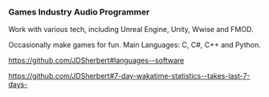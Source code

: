 ### Games Industry Audio Programmer
Work with various tech, including Unreal Engine, Unity, Wwise and FMOD.

Occasionally make games for fun.
Main Languages: C, C#, C++ and Python.

https://github.com/JDSherbert#languages--software

https://github.com/JDSherbert#7-day-wakatime-statistics--takes-last-7-days-
<!--
**JDSherbert/JDSherbert** is a ✨ _special_ ✨ repository because its `README.md` (this file) appears on your GitHub profile.

Here are some ideas to get you started:

- 🔭 I’m currently working on ...
- 🌱 I’m currently learning ...
- 👯 I’m looking to collaborate on ...
- 🤔 I’m looking for help with ...
- 💬 Ask me about ...
- 📫 How to reach me: ...
- 😄 Pronouns: ...
- ⚡ Fun fact: ...
-->
